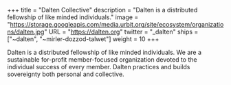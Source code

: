 +++
title = "Dalten Collective"
description = "Dalten is a distributed fellowship of like minded individuals."
image = "https://storage.googleapis.com/media.urbit.org/site/ecosystem/organizations/dalten.jpg"
URL = "https://dalten.org"
twitter = "_dalten"
ships = ["~dalten", "~mirler-dozzod-talwet"]
weight = 10
+++

Dalten is a distributed fellowship of like minded individuals. We are a sustainable for-profit member-focused organization devoted to the individual success of every member. Dalten practices and builds sovereignty both personal and collective.

